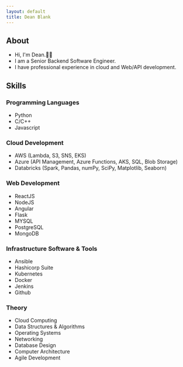 ```yaml
---
layout: default
title: Dean Blank
---
```


## About
* Hi, I'm Dean.👋🏻 
* I am a Senior Backend Software Engineer. 
* I have professional experience in cloud and Web/API development.

## Skills

### Programming Languages

* Python
* C/C++
* Javascript

### Cloud Development

* AWS (Lambda, S3, SNS, EKS)
* Azure (API Management, Azure Functions, AKS, SQL, Blob Storage)
* Databricks (Spark, Pandas, numPy, SciPy, Matplotlib, Seaborn)

### Web Development

* ReactJS
* NodeJS
* Angular
* Flask
* MYSQL
* PostgreSQL
* MongoDB


### Infrastructure Software & Tools

* Ansible
* Hashicorp Suite
* Kubernetes
* Docker
* Jenkins
* Github


### Theory
* Cloud Computing
* Data Structures & Algorithms
* Operating Systems
* Networking
* Database Design
* Computer Architecture
* Agile Development
